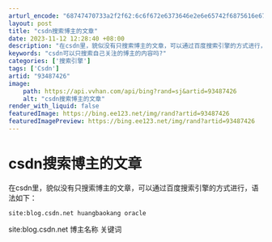 ```yaml
---
arturl_encode: "68747470733a2f2f62:6c6f672e6373646e2e6e65742f6875616e6762616f6b616e67:2f61727469636c652f64657461696c732f3933343837343236"
layout: post
title: "csdn搜索博主的文章"
date: 2023-11-12 12:28:40 +08:00
description: "在csdn里，貌似没有只搜索博主的文章，可以通过百度搜索引擎的方式进行，语法"
keywords: "csdn可以只搜索自己关注的博主的内容吗?"
categories: ['搜索引擎']
tags: ['Csdn']
artid: "93487426"
image:
    path: https://api.vvhan.com/api/bing?rand=sj&artid=93487426
    alt: "csdn搜索博主的文章"
render_with_liquid: false
featuredImage: https://bing.ee123.net/img/rand?artid=93487426
featuredImagePreview: https://bing.ee123.net/img/rand?artid=93487426
---
```


# csdn搜索博主的文章

在csdn里，貌似没有只搜索博主的文章，可以通过百度搜索引擎的方式进行，语法如下：

```
site:blog.csdn.net huangbaokang oracle

```

site:blog.csdn.net 博主名称 关键词